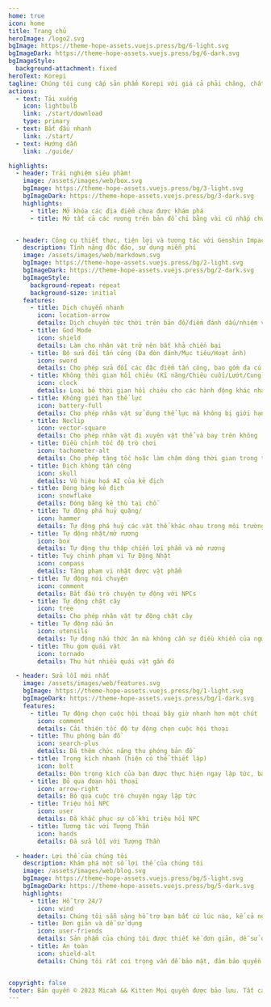 ```yaml
---
home: true
icon: home
title: Trang chủ
heroImage: /logo2.svg
bgImage: https://theme-hope-assets.vuejs.press/bg/6-light.svg
bgImageDark: https://theme-hope-assets.vuejs.press/bg/6-dark.svg
bgImageStyle:
  background-attachment: fixed
heroText: Korepi
tagline: Chúng tôi cung cấp sản phẩm Korepi với giá cả phải chăng, chất lượng cao và dễ sử dụng!
actions:
  - text: Tải xuống
    icon: lightbulb
    link: ./start/download
    type: primary
  - text: Bắt đầu nhanh
    link: ./start/
  - text: Hướng dẫn
    link: ./guide/

highlights:
  - header: Trải nghiệm siêu phàm!
    image: /assets/images/web/box.svg
    bgImage: https://theme-hope-assets.vuejs.press/bg/3-light.svg
    bgImageDark: https://theme-hope-assets.vuejs.press/bg/3-dark.svg
    highlights:
      - title: Mở khóa các địa điểm chưa được khám phá
      - title: Mở tất cả các rương trên bản đồ chỉ bằng vài cú nhấp chuột!


  - header: Công cụ thiết thực, tiện lợi và tương tác với Genshin Impact
    description: Tính năng độc đáo, sử dụng miễn phí
    image: /assets/images/web/markdown.svg
    bgImage: https://theme-hope-assets.vuejs.press/bg/2-light.svg
    bgImageDark: https://theme-hope-assets.vuejs.press/bg/2-dark.svg
    bgImageStyle:
      background-repeat: repeat
      background-size: initial
    features:
      - title: Dịch chuyển nhanh
        icon: location-arrow
        details: Dịch chuyển tức thời trên bản đồ/điểm đánh dấu/nhiệm vụ
      - title: God Mode
        icon: shield
        details: Làm cho nhân vật trở nên bất khả chiến bại
      - title: Bộ sửa đổi tấn công (Đa đòn đánh/Mục tiêu/Hoạt ảnh)
        icon: sword
        details: Cho phép sửa đổi các đặc điểm tấn công, bao gồm đa cú đánh, mục tiêu và hoạt ảnh
      - title: Không thời gian hồi chiêu (Kĩ năng/Chiêu cuối/Lướt/Cung)
        icon: clock
        details: Loại bỏ thời gian hồi chiêu cho các hành động khác nhau như kỹ năng, chiêu cuối, lướt và cung
      - title: Không giới hạn thể lực
        icon: battery-full
        details: Cho phép nhân vật sử dụng thể lực mà không bị giới hạn
      - title: Noclip
        icon: vector-square
        details: Cho phép nhân vật đi xuyên vật thể và bay trên không
      - title: Điều chỉnh tốc độ trò chơi
        icon: tachometer-alt
        details: Cho phép tăng tốc hoặc làm chậm dòng thời gian trong trò chơi
      - title: Địch không tấn công
        icon: skull
        details: Vô hiệu hoá AI của kẻ địch
      - title: Đóng băng kẻ địch
        icon: snowflake
        details: Đóng băng kẻ thù tại chỗ
      - title: Tự động phá huỷ quặng/
        icon: hammer
        details: Tự động phá huỷ các vật thể khác nhau trong môi trường
      - title: Tự động nhặt/mở rương
        icon: box
        details: Tự động thu thập chiến lợi phẩm và mở rương
      - title: Tuỳ chỉnh phạm vi Tự Động Nhặt
        icon: compass
        details: Tăng phạm vi nhặt được vật phẩm
      - title: Tự động nói chuyện
        icon: comment
        details: Bắt đầu trò chuyện tự động với NPCs
      - title: Tự động chặt cây
        icon: tree
        details: Cho phép nhân vật tự động chặt cây
      - title: Tự động nấu ăn
        icon: utensils
        details: Tự động nấu thức ăn mà không cần sự điều khiển của người chơi
      - title: Thu gom quái vật
        icon: tornado
        details: Thu hút nhiều quái vật gần đó

  - header: Sửa lỗi mới nhất
    image: /assets/images/web/features.svg
    bgImage: https://theme-hope-assets.vuejs.press/bg/1-light.svg
    bgImageDark: https://theme-hope-assets.vuejs.press/bg/1-dark.svg
    features:
      - title: Tự động chọn cuộc hội thoại bây giờ nhanh hơn một chút
        icon: comment
        details: Cải thiện tốc độ tự động chọn cuộc hội thoại
      - title: Thu phóng bản đồ
        icon: search-plus
        details: Đã thêm chức năng thu phóng bản đồ
      - title: Trọng kích nhanh (hiện có thể thiết lập)
        icon: bolt
        details: Đòn trọng kích của bạn được thực hiện ngay lập tức, bây giờ với các tùy chọn có thể thiết lập
      - title: Bỏ qua đoạn hội thoại
        icon: arrow-right
        details: Bỏ qua cuộc trò chuyện ngay lập tức
      - title: Triệu hồi NPC
        icon: user
        details: Đã khắc phục sự cố khi triệu hồi NPC
      - title: Tương tác với Tượng Thần
        icon: hands
        details: Đã sửa lỗi với Tượng Thần

  - header: Lợi thế của chúng tôi
    description: Khám phá một số lợi thế của chúng tôi
    image: /assets/images/web/blog.svg
    bgImage: https://theme-hope-assets.vuejs.press/bg/5-light.svg
    bgImageDark: https://theme-hope-assets.vuejs.press/bg/5-dark.svg
    highlights:
      - title: Hỗ trợ 24/7
        icon: wind
        details: Chúng tôi sẵn sàng hỗ trợ bạn bất cứ lúc nào, kể cả ngày hay đêm, hỗ trợ 24/7.
      - title: Đơn giản và dễ sử dụng
        icon: user-friends
        details: Sản phẩm của chúng tôi được thiết kế đơn giản, dễ sử dụng, đảm bảo mang lại trải nghiệm thân thiện và thoải mái cho người dùng.
      - title: An toàn
        icon: shield-alt
        details: Chúng tôi rất coi trọng vấn đề bảo mật, đảm bảo quyền truy cập an toàn và bảo vệ dữ liệu của bạn.


copyright: false
footer: Bản quyền © 2023 Micah && Kitten Mọi quyền được bảo lưu. Tất cả các nhãn hiệu, ảnh chụp màn hình, logo và bản quyền khác là tài sản của chủ sở hữu tương ứng.
---
```

